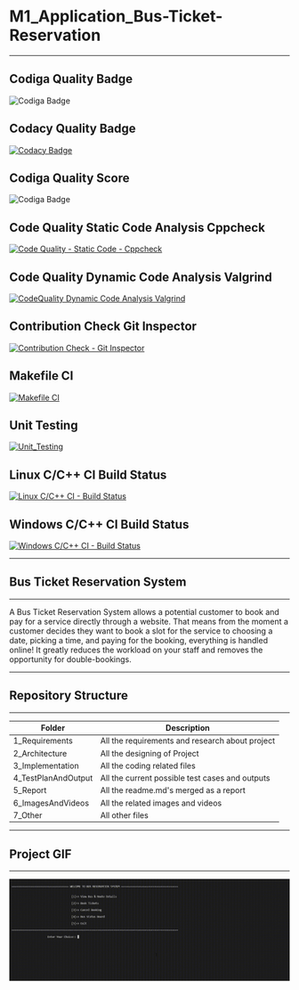 # M1_Application_Bus-Ticket-Reservation

---

## Codiga Quality Badge
![Codiga Badge](https://api.codiga.io/project/29947/status/svg)

## Codacy Quality Badge
[![Codacy Badge](https://app.codacy.com/project/badge/Grade/eb690b54b652437cba72ec290ef535f0)](https://www.codacy.com/gh/akshunna45/M1_Application_Bus-Ticket-Reservation/dashboard?utm_source=github.com&amp;utm_medium=referral&amp;utm_content=akshunna45/M1_Application_Bus-Ticket-Reservation&amp;utm_campaign=Badge_Grade)

## Codiga Quality Score
![Codiga Badge](https://api.codiga.io/project/29947/score/svg)

## Code Quality Static Code Analysis Cppcheck
[![Code Quality - Static Code - Cppcheck](https://github.com/akshunna45/M1_Application_Bus-Ticket-Reservation/actions/workflows/cppcheck.yml/badge.svg)](https://github.com/akshunna45/M1_Application_Bus-Ticket-Reservation/actions/workflows/cppcheck.yml)

## Code Quality Dynamic Code Analysis Valgrind
[![CodeQuality Dynamic Code Analysis Valgrind](https://github.com/akshunna45/M1_Application_Bus-Ticket-Reservation/actions/workflows/valgrind.yml/badge.svg)](https://github.com/akshunna45/M1_Application_Bus-Ticket-Reservation/actions/workflows/valgrind.yml)

## Contribution Check Git Inspector
[![Contribution Check - Git Inspector](https://github.com/akshunna45/M1_Application_Bus-Ticket-Reservation/actions/workflows/git_inspector.yml/badge.svg)](https://github.com/akshunna45/M1_Application_Bus-Ticket-Reservation/actions/workflows/git_inspector.yml)

## Makefile CI
[![Makefile CI](https://github.com/akshunna45/M1_Application_Bus-Ticket-Reservation/actions/workflows/makefile.yml/badge.svg)](https://github.com/akshunna45/M1_Application_Bus-Ticket-Reservation/actions/workflows/makefile.yml)

## Unit Testing
[![Unit_Testing](https://github.com/akshunna45/M1_Application_Bus-Ticket-Reservation/actions/workflows/unit_testing.yml/badge.svg)](https://github.com/akshunna45/M1_Application_Bus-Ticket-Reservation/actions/workflows/unit_testing.yml)

## Linux C/C++ CI Build Status
[![Linux C/C++ CI - Build Status](https://github.com/akshunna45/M1_Application_Bus-Ticket-Reservation/actions/workflows/linux_build.yml/badge.svg)](https://github.com/akshunna45/M1_Application_Bus-Ticket-Reservation/actions/workflows/linux_build.yml)

## Windows C/C++ CI Build Status
[![Windows C/C++ CI - Build Status](https://github.com/akshunna45/M1_Application_Bus-Ticket-Reservation/actions/workflows/windows_build.yml/badge.svg)](https://github.com/akshunna45/M1_Application_Bus-Ticket-Reservation/actions/workflows/windows_build.yml)

---

## Bus Ticket Reservation System

---

A Bus Ticket Reservation System allows a potential customer to book and pay for a service directly through a website. That means from the moment a customer decides they want to book a slot for the service to choosing a date, picking a time, and paying for the booking, everything is handled online! It greatly reduces the workload on your staff and removes the opportunity for double-bookings.

---

## Repository Structure

---

| Folder             | Description                                     |
| ------------------ | ----------------------------------------------- |
| 1_Requirements     | All the requirements and research about project |
| 2_Architecture     | All the designing of Project                    |
| 3_Implementation   | All the coding related files                    |
| 4_TestPlanAndOutput| All the current possible test cases and outputs |
| 5_Report           | All the readme.md's merged as a report          |
| 6_ImagesAndVideos  | All the related images and videos               |
| 7_Other            | All other files                                 |

---

## Project GIF

---

![Running Project](https://github.com/akshunna45/M1_Application_Bus-Ticket-Reservation/blob/main/6_ImagesAndVideos/Running%20Project.gif)
